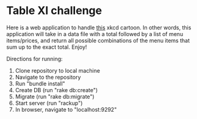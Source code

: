 Table XI challenge
=====================

Here is a web application to handle [this](http://imgs.xkcd.com/comics/np_complete.png) xkcd cartoon. In other words, this application will take in a data file with a total followed by a list of menu items/prices, and return all possible combinations of the menu items that sum up to the exact total. Enjoy!

Directions for running:<br>
1. Clone repository to local machine<br>
2. Navigate to the repository<br>
3. Run "bundle install"<br>
4. Create DB (run "rake db:create")<br>
5. Migrate (run "rake db:migrate")<br>
6. Start server (run "rackup")<br>
7. In browser, navigate to "localhost:9292"

